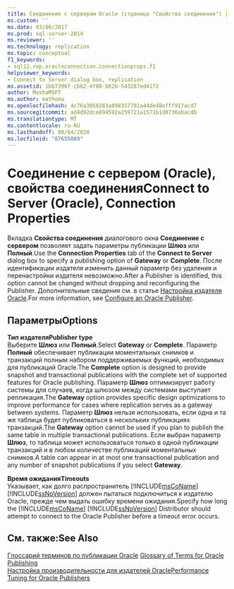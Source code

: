 ```yaml
---
title: Соединение с сервером Oracle (страница "Свойства соединения") | Документация Майкрософт
ms.custom: ''
ms.date: 03/06/2017
ms.prod: sql-server-2014
ms.reviewer: ''
ms.technology: replication
ms.topic: conceptual
f1_keywords:
- sql12.rep.oracleconnection.connectionprops.f1
helpviewer_keywords:
- Connect to Server dialog box, replication
ms.assetid: 1bb7396f-cbb2-4f88-b82b-543287ed4172
author: MashaMSFT
ms.author: mathoma
ms.openlocfilehash: 4c76a3058283a098357701a44de48efff917acd7
ms.sourcegitcommit: ad4d92dce894592a259721a1571b1d8736abacdb
ms.translationtype: MT
ms.contentlocale: ru-RU
ms.lasthandoff: 08/04/2020
ms.locfileid: "87655089"
---
```

# <a name="connect-to-server-oracle-connection-properties"></a><span data-ttu-id="b9de8-102">Соединение с сервером (Oracle), свойства соединения</span><span class="sxs-lookup"><span data-stu-id="b9de8-102">Connect to Server (Oracle), Connection Properties</span></span>
  <span data-ttu-id="b9de8-103">Вкладка **Свойства соединения** диалогового окна **Соединение с сервером** позволяет задать параметры публикации **Шлюз** или **Полный**.</span><span class="sxs-lookup"><span data-stu-id="b9de8-103">Use the **Connection Properties** tab of the **Connect to Server** dialog box to specify a publishing option of **Gateway** or **Complete**.</span></span> <span data-ttu-id="b9de8-104">После идентификации издателя изменить данный параметр без удаления и перенастройки издателя невозможно.</span><span class="sxs-lookup"><span data-stu-id="b9de8-104">After a Publisher is identified, this option cannot be changed without dropping and reconfiguring the Publisher.</span></span> <span data-ttu-id="b9de8-105">Дополнительные сведения см. в статье [Настройка издателя Oracle](non-sql/configure-an-oracle-publisher.md).</span><span class="sxs-lookup"><span data-stu-id="b9de8-105">For more information, see [Configure an Oracle Publisher](non-sql/configure-an-oracle-publisher.md).</span></span>  
  
## <a name="options"></a><span data-ttu-id="b9de8-106">Параметры</span><span class="sxs-lookup"><span data-stu-id="b9de8-106">Options</span></span>  
 <span data-ttu-id="b9de8-107">**Тип издателя**</span><span class="sxs-lookup"><span data-stu-id="b9de8-107">**Publisher type**</span></span>  
 <span data-ttu-id="b9de8-108">Выберите **Шлюз** или **Полный**.</span><span class="sxs-lookup"><span data-stu-id="b9de8-108">Select **Gateway** or **Complete**.</span></span> <span data-ttu-id="b9de8-109">Параметр **Полный** обеспечивает публикации моментальных снимков и транзакций полным набором поддерживаемых функций, необходимых для публикаций Oracle.</span><span class="sxs-lookup"><span data-stu-id="b9de8-109">The **Complete** option is designed to provide snapshot and transactional publications with the complete set of supported features for Oracle publishing.</span></span> <span data-ttu-id="b9de8-110">Параметр **Шлюз** оптимизирует работу системы для случаев, когда шлюзом между системами выступает репликация.</span><span class="sxs-lookup"><span data-stu-id="b9de8-110">The **Gateway** option provides specific design optimizations to improve performance for cases where replication serves as a gateway between systems.</span></span> <span data-ttu-id="b9de8-111">Параметр **Шлюз** нельзя использовать, если одна и та же таблица будет публиковаться в нескольких публикациях транзакций.</span><span class="sxs-lookup"><span data-stu-id="b9de8-111">The **Gateway** option cannot be used if you plan to publish the same table in multiple transactional publications.</span></span> <span data-ttu-id="b9de8-112">Если выбран параметр **Шлюз**, то таблица может использоваться только в одной публикации транзакций и в любом количестве публикаций моментальных снимков.</span><span class="sxs-lookup"><span data-stu-id="b9de8-112">A table can appear in at most one transactional publication and any number of snapshot publications if you select **Gateway**.</span></span>  
  
 <span data-ttu-id="b9de8-113">**Время ожидания**</span><span class="sxs-lookup"><span data-stu-id="b9de8-113">**Timeouts**</span></span>  
 <span data-ttu-id="b9de8-114">Указывает, как долго распространитель [!INCLUDE[msCoName](../../includes/msconame-md.md)] [!INCLUDE[ssNoVersion](../../includes/ssnoversion-md.md)] должен пытаться подключиться к издателю Oracle, прежде чем выдать ошибку времени ожидания.</span><span class="sxs-lookup"><span data-stu-id="b9de8-114">Specify how long the [!INCLUDE[msCoName](../../includes/msconame-md.md)] [!INCLUDE[ssNoVersion](../../includes/ssnoversion-md.md)] Distributor should attempt to connect to the Oracle Publisher before a timeout error occurs.</span></span>  
  
## <a name="see-also"></a><span data-ttu-id="b9de8-115">См. также:</span><span class="sxs-lookup"><span data-stu-id="b9de8-115">See Also</span></span>  
 <span data-ttu-id="b9de8-116">[Глоссарий терминов по публикации Oracle](non-sql/glossary-of-terms-for-oracle-publishing.md) </span><span class="sxs-lookup"><span data-stu-id="b9de8-116">[Glossary of Terms for Oracle Publishing](non-sql/glossary-of-terms-for-oracle-publishing.md) </span></span>  
 [<span data-ttu-id="b9de8-117">Настройка производительности для издателей Oracle</span><span class="sxs-lookup"><span data-stu-id="b9de8-117">Performance Tuning for Oracle Publishers</span></span>](non-sql/performance-tuning-for-oracle-publishers.md)  
  
  
